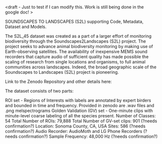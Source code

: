 <draft - Just to test if I can modify this. Work is still being done in the google doc! >

SOUNDSCAPES TO LANDSCAPES (S2L) supporting Code, Metadata, Dataset and Models.




The S2L_45 dataset was created as a part of a larger effort of monitoring biodiversity through the Soundscapes2Landscapes (S2L) project. The project seeks to advance animal biodiversity monitoring by making use of Earth-observing satellites. The availability of inexpensive MEMS sound recorders that capture audio of sufficient quality has made possible the scaling of research from single locations and organisms, to full animal communities across landscapes. Indeed, the broad geographic scale of the Soundscapes to Landscapes (S2L) project is pioneering.




Link to the Zenodo Repository and other details here: 

The dataset consists of two parts:

ROI set - Regions of Interests with labels are annotated by expert birders and bounded in time and frequency. Provided in zenodo are .wav files and .png melspectrograms
Golden Validation (GV) set - One-minute clips with minute-level coarse labeling of all the species present.
Number of Classes: 54
Total Number of ROIs: 79,888
Total Number of GV-set clips: 901 (?needs confirmation?)
Location: Sonoma County, CA, USA
Sites: 586 (?needs confirmation?)
Audio Recorder: AudioMoth and LG Phone Recorders (?needs confirmation?)
Sample Frequency: 48,000 Hz (?needs confirmation?)







